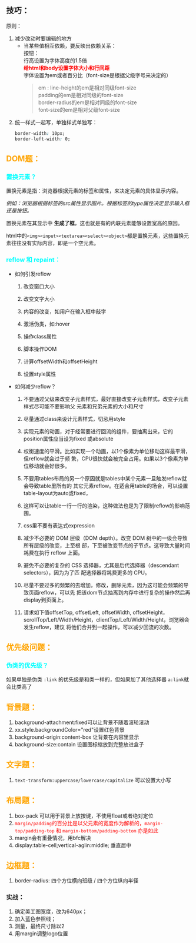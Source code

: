 ## 技巧：
原则：
1. 减少改动时要编辑的地方
    - 当某些值相互依赖，要反映出依赖关系：  
    按钮：  
        行高设置为字体高度的1.5倍    
        <font color="red">**给html和body设置字体大小和行间距**</font>  
        字体设置为em或者百分比（font-size是根据父级字号来决定的）  
        > em : line-height的em是相对同级font-size  
                padding的em是相对同级的font-size  
                border-radius的em是相对同级的font-size  
               font-size的em是相对父级font-size
2. 统一样式一起写，单独样式单独写：
    ```css
    border-width: 10px;
    border-left-width: 0;   
    ```




## <font color="orange">DOM题：</font>
### <font color="aqua">置换元素？</font>
置换元素是指：浏览器根据元素的标签和属性，来决定元素的具体显示内容。

*例如：浏览器根据<img>标签的src属性显示图片。根据标签的type属性决定显示输入框还是按钮。*

置换元素在其显示中 **生成了框**，这也就是有的内联元素能够设置宽高的原因。

html中的`<img><input><textarea><select><object>`都是置换元素，这些置换元素往往没有实际内容，即是一个空元素。

### <font color="aqua"> reflow 和 repaint：</font>
- 如何引发reflow  
    1. 改变窗口大小

    2. 改变文字大小

    3. 内容的改变，如用户在输入框中敲字

    4. 激活伪类，如:hover

    5. 操作class属性

    6. 脚本操作DOM

    7. 计算offsetWidth和offsetHeight

    8. 设置style属性

- 如何减少reflow？
    1. 不要通过父级来改变子元素样式，最好直接改变子元素样式，改变子元素样式尽可能不要影响父 元素和兄弟元素的大小和尺寸

    2. 尽量通过class来设计元素样式，切忌用style

    3. 实现元素的动画，对于经常要进行回流的组件，要抽离出来，它的position属性应当设为fixed  或absolute

    4. 权衡速度的平滑。比如实现一个动画，以1个像素为单位移动这样最平滑，但reflow就会过于频  繁，CPU很快就会被完全占用。如果以3个像素为单位移动就会好很多。

    5. 不要用tables布局的另一个原因就是tables中某个元素一旦触发reflow就会导致table里所有的  其它元素reflow。在适合用table的场合，可以设置table-layout为auto或fixed，

    6. 这样可以让table一行一行的渲染，这种做法也是为了限制reflow的影响范围。

    7. css里不要有表达式expression

    8. 减少不必要的 DOM 层级（DOM depth）。改变 DOM 树中的一级会导致所有层级的改变，上至根  部，下至被改变节点的子节点。这导致大量时间耗费在执行 reflow 上面。

    9. 避免不必要的复杂的 CSS 选择器，尤其是后代选择器（descendant selectors），因为为了匹  配选择器将耗费更多的 CPU。

    10. 尽量不要过多的频繁的去增加，修改，删除元素，因为这可能会频繁的导致页面reflow，可以先    把该dom节点抽离到内存中进行复杂的操作然后再display到页面上。

    11. 请求如下值offsetTop, offsetLeft, offsetWidth, offsetHeight，    scrollTop/Left/Width/Height，clientTop/Left/Width/Height，浏览器会发生reflow，建议  将他们合并到一起操作，可以减少回流的次数。

## <font color="orange">优先级问题：</font>
### <font color="aqua">伪类的优先级？</font>

如果单独是伪类 `:link` 的优先级是和类一样的，但如果加了其他选择器 `a:link`就会比类高了


## <font color="orange">背景题：</font>

1. background-attachment:fixed可以让背景不随着滚轮滚动
2. xx.style.backgroundColor="red"设置红色背景
3. background-origin:content-box 让背景在内容里显示  
4. background-size:contain 设置图标缩放到完整放进盒子

## <font color="orange">文字题：</font>
1. `text-transform:uppercase/lowercase/capitalize` 可以设置大小写

 ## <font color="orange">布局题：</font>
1. box-pack  可以用于背景上放按键，不使用float或者绝对定位
2. <font color="red">`margin/padding`的百分比是以父元素的宽度作为解析的，`margin-top/padding-top` 和 `margin-bottom/padding-bottom` 亦是如此</font>
3. margin会有重叠情况，用bfc解决
4. display:table-cell;vertical-aglin:middle; 垂直居中


## <font color="orange">边框题：</font>
1. border-radius: 四个方位横向班级 / 四个方位纵向半径


### 实战：
1. 确定美工图宽度，改为640px；
2. 加入蓝色参照线；
3. 测量，最终尺寸除以2
4. 用margin调整logo位置
